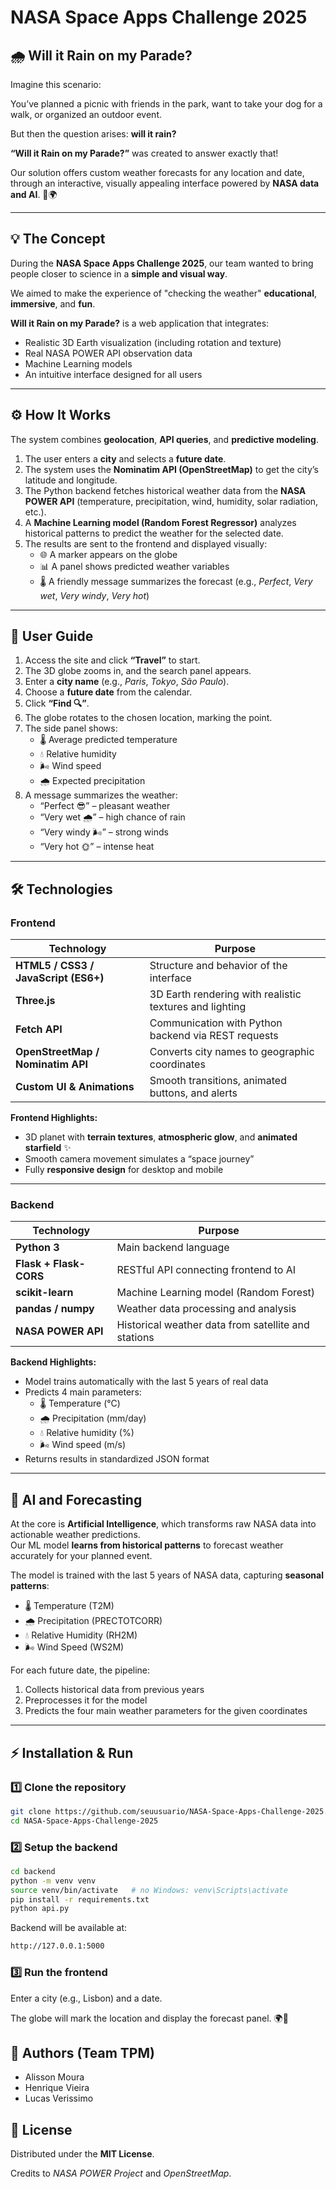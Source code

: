 # NASA Space Apps Challenge 2025

## 🌧️ Will it Rain on my Parade?

Imagine this scenario:

You’ve planned a picnic with friends in the park, want to take your dog for a walk, or organized an outdoor event.

But then the question arises: **will it rain?**

**“Will it Rain on my Parade?”** was created to answer exactly that!

Our solution offers custom weather forecasts for any location and date, through an interactive, visually appealing interface powered by **NASA data and AI**. 🤖🌍

---

## 💡 The Concept

During the **NASA Space Apps Challenge 2025**, our team wanted to bring people closer to science in a **simple and visual way**.  

We aimed to make the experience of "checking the weather" **educational**, **immersive**, and **fun**. 

**Will it Rain on my Parade?** is a web application that integrates:
- Realistic 3D Earth visualization (including rotation and texture)  
- Real NASA POWER API observation data  
- Machine Learning models  
- An intuitive interface designed for all users  

---

## ⚙️ How It Works

The system combines **geolocation**, **API queries**, and **predictive modeling**.

1. The user enters a **city** and selects a **future date**.
2. The system uses the **Nominatim API (OpenStreetMap)** to get the city’s latitude and longitude.  
3. The Python backend fetches historical weather data from the **NASA POWER API** (temperature, precipitation, wind, humidity, solar radiation, etc.).
4. A **Machine Learning model (Random Forest Regressor)** analyzes historical patterns to predict the weather for the selected date.   
5. The results are sent to the frontend and displayed visually:  
   - 🌐 A marker appears on the globe  
   - 📊 A panel shows predicted weather variables  
   - 🌡 A friendly message summarizes the forecast (e.g., *Perfect*, *Very wet*, *Very windy*, *Very hot*)  

---

## 📝 User Guide

1. Access the site and click **“Travel”** to start.  
2. The 3D globe zooms in, and the search panel appears.  
3. Enter a **city name** (e.g., *Paris*, *Tokyo*, *São Paulo*).  
4. Choose a **future date** from the calendar.  
5. Click **“Find 🔍”**.  
6. The globe rotates to the chosen location, marking the point.  
7. The side panel shows:  
   - 🌡 Average predicted temperature  
   - 💧 Relative humidity  
   - 🌬 Wind speed  
   - 🌧 Expected precipitation  
8. A message summarizes the weather:  
   - “Perfect 😎” – pleasant weather  
   - “Very wet 🌧️” – high chance of rain  
   - “Very windy 🌬️” – strong winds  
   - “Very hot 🌞” – intense heat  


---

## 🛠️ Technologies 

### Frontend

| Technology | Purpose |
|------------|---------|
| **HTML5 / CSS3 / JavaScript (ES6+)** | Structure and behavior of the interface |
| **Three.js** | 3D Earth rendering with realistic textures and lighting |
| **Fetch API** | Communication with Python backend via REST requests |
| **OpenStreetMap / Nominatim API** | Converts city names to geographic coordinates |
| **Custom UI & Animations** | Smooth transitions, animated buttons, and alerts |

**Frontend Highlights:**  
- 3D planet with **terrain textures**, **atmospheric glow**, and **animated starfield** ✨  
- Smooth camera movement simulates a “space journey” 
- Fully **responsive design** for desktop and mobile 

---

### Backend

| Technology | Purpose |
|------------|---------|
| **Python 3** | Main backend language |
| **Flask + Flask-CORS** | RESTful API connecting frontend to AI |
| **scikit-learn** | Machine Learning model (Random Forest) |
| **pandas / numpy** | Weather data processing and analysis |
| **NASA POWER API** | Historical weather data from satellite and stations |

**Backend Highlights:**  
- Model trains automatically with the last 5 years of real data  
- Predicts 4 main parameters:  
  - 🌡 Temperature (°C)  
  - 🌧 Precipitation (mm/day)  
  - 💧 Relative humidity (%)  
  - 🌬 Wind speed (m/s)  
- Returns results in standardized JSON format  

---

## 🤖 AI and Forecasting

At the core is **Artificial Intelligence**, which transforms raw NASA data into actionable weather predictions.  
Our ML model **learns from historical patterns** to forecast weather accurately for your planned event.  

The model is trained with the last 5 years of NASA data, capturing **seasonal patterns**:  
- 🌡 Temperature (T2M)  
- 🌧 Precipitation (PRECTOTCORR)  
- 💧 Relative Humidity (RH2M)  
- 🌬 Wind Speed (WS2M)  

For each future date, the pipeline:  
1. Collects historical data from previous years  
2. Preprocesses it for the model  
3. Predicts the four main weather parameters for the given coordinates  

---

## ⚡ Installation & Run

### 1️⃣ Clone the repository
```bash
git clone https://github.com/seuusuario/NASA-Space-Apps-Challenge-2025.git
cd NASA-Space-Apps-Challenge-2025
```

### 2️⃣ Setup the backend

```bash
cd backend
python -m venv venv
source venv/bin/activate   # no Windows: venv\Scripts\activate
pip install -r requirements.txt
python api.py
```

Backend will be available at:
```bash
http://127.0.0.1:5000
```

### 3️⃣ Run the frontend
Enter a city (e.g., Lisbon) and a date.

The globe will mark the location and display the forecast panel. 🌍💫

## 👥 Authors (Team TPM)
- Alisson Moura
- Henrique Vieira
- Lucas Verissimo

## 📄 License

Distributed under the **MIT License**.

Credits to *NASA POWER Project* and *OpenStreetMap*.



